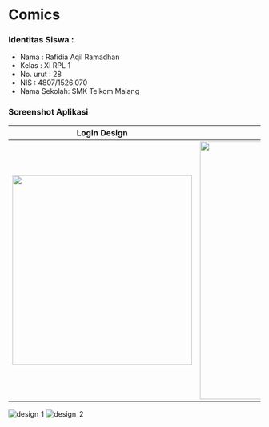 # Comics

### Identitas Siswa :
* Nama        : Rafidia Aqil Ramadhan
* Kelas       : XI RPL 1
* No. urut    : 28
* NIS         : 4807/1526.070
* Nama Sekolah: SMK Telkom Malang


### Screenshot Aplikasi
Login Design | Transaksi
------------ | -------------
<img src="https://cloud.githubusercontent.com/assets/22127529/26480788/893374de-4206-11e7-9ba3-cc4237070e10.PNG" width="359" height="378" />|<img src="https://cloud.githubusercontent.com/assets/22127529/26480789/8936a91a-4206-11e7-8c57-2aa211f3543d.PNG" width="322" height="515" />

![design_1](https://cloud.githubusercontent.com/assets/22127529/26480787/892cd8d6-4206-11e7-80a8-fd97c2507ac3.PNG)
![design_2](https://cloud.githubusercontent.com/assets/22127529/26480786/892b324c-4206-11e7-8db1-8f04d5885d3d.PNG)
